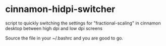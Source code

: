 # cinnamon-hidpi-switcher
script to quickly switching the settings for "fractional-scaling" in cinnamon desktop between high dpi and low dpi screens

Source the file in your ~/.bashrc and you are good to go.
